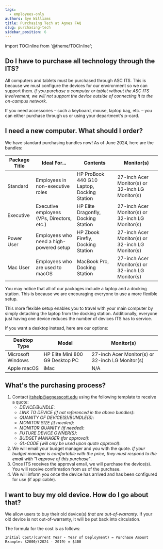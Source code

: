 ```yaml
---
tags:
  - employees-only
authors: Sye Williams
title: Purchasing Tech at Agnes FAQ
slug: purchasing-tech
sidebar_position: 6
---
```



import TOCInline from '@theme/TOCInline';  

<TOCInline toc={toc} />

## Do I have to purchase all technology through the ITS?

All computers and tablets must be purchased through ASC ITS. This is because we must configure the devices for our environment so we can support them. *If you purchase a computer or tablet without the ASC ITS involvement, we will not support the device outside of connecting it to the on-campus network.*

If you need accessories – such a keyboard, mouse, laptop bag, etc. – you can either purchase through us or using your department's p-card. 

## I need a new computer. What should I order?

We have standard purchasing bundles now! As of June 2024, here are the bundles:

| Package Title | Ideal For...                               | Contents                                   | Monitor(s)                                       |
| ------------- | ------------------------------------------ | ------------------------------------------ | ------------------------------------------------ |
| Standard      | Employees in non-executive roles           | HP ProBook 440 G10 Laptop, Docking Station | 27-inch Acer Monitor(s) or 32-inch LG Monitor(s) |
| Executive     | Executive employees (VPs, Directors, etc.) | HP Elite Dragonfly, Docking Station        | 27-inch Acer Monitor(s) or 32-inch LG Monitor(s) |
| Power User    | Employees who need a high-powered setup    | HP Zbook Firefly, Docking Station          | 27-inch Acer Monitor(s) or 32-inch LG Monitor(s) |
| Mac User      | Employees who are used to macOS            | MacBook Pro, Docking Station               | 27-inch Acer Monitor(s) or 32-inch LG Monitor(s) |

You may notice that all of our packages include a laptop and a docking station. This is because we are encouraging everyone to use a more flexible setup.  

This more flexible setup enables you to travel with your main computer by simply detaching the laptop from the docking station. Additionally, everyone just having one device reduces the number of devices ITS has to service. 

If you want a desktop instead, here are our options:

| Desktop Type      | Model                           | Monitor(s)                                       |
| ----------------- | ------------------------------- | ------------------------------------------------ |
| Microsoft Windows | HP Elite Mini 800 G9 Desktop PC | 27-inch Acer Monitor(s) or 32-inch LG Monitor(s) |
| Apple macOS       | iMac                            | N/A                                              |

## What's the purchasing process?

1. Contact itshelp@agnesscott.edu using the following template to receive a quote:
	- *DEVICE/BUNDLE*:
	- *LINK TO DEVICE (if not referenced in the above bundles)*:
	- *QUANITY OF DEVICE(S)/BUNDLE(S)*:
	- *MONITOR SIZE (if needed)*:
	- *MONITOR QUANITY (if needed)*:
	- *FUTURE DEVICE OWNER(S)*:
	- *BUDGET MANAGER (for approval)*:
	- *GL-CODE (will only be used upon quote approval)*:
2. We will email your budget manager and you with the quote. *If your budget manager is comfortable with the price, they must respond to the email with "I approve of this purchase"*.
3. Once ITS receives the approval email, we will purchase the device(s). You will receive confirmation from us of the purchase.
4. We will inform you once the device has arrived and has been configured for use (if applicable).

## I want to buy my old device. How do I go about that?
We allow users to buy their old device(s) *that are out-of-warranty*. If your old device is not out-of-warranty, it will be put back into circulation.

The formula for the cost is as follows: 

```
Initial Cost/(Current Year - Year of Deployment) = Purchase Amount
Example: $2000/(2024 - 2019) = $400
```